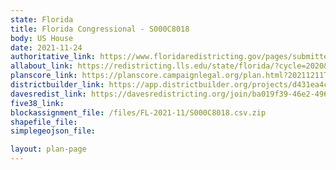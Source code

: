 ```yaml
---
state: Florida
title: Florida Congressional - S000C8018
body: US House
date: 2021-11-24
authoritative_link: https://www.floridaredistricting.gov/pages/submitted-plans
allabout_link: https://redistricting.lls.edu/state/florida/?cycle=2020&level=Congress&startdate=
planscore_link: https://planscore.campaignlegal.org/plan.html?20211211T175316.354538001Z
districtbuilder_link: https://app.districtbuilder.org/projects/d431ea4c-5729-41e9-8fb5-82543d31c118
davesredist_link: https://davesredistricting.org/join/ba019f39-46e2-496c-aa06-9de77fe7d686
five38_link:
blockassignment_file: /files/FL-2021-11/S000C8018.csv.zip
shapefile_file:
simplegeojson_file:

layout: plan-page
---
```

